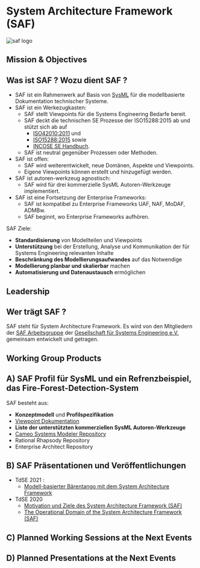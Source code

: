 # System Architecture Framework (SAF)
![saf logo](https://www.gfse.de/images/stories/GfSE_SAF_Logo.jpg)

## Mission & Objectives
 ## Was ist SAF ? Wozu dient SAF ?

* SAF ist ein Rahmenwerk auf Basis von [SysML](https://www.omgsysml.org/) für die modellbasierte Dokumentation technischer Systeme.
* SAF ist ein Werkezugkasten: 
  * SAF stellt Viewpoints für die Systems Engineering Bedarfe bereit. 
  * SAF deckt die technischen SE Prozesse der ISO15288:2015 ab und stützt sich ab auf
    * [ISO42010:2011](https://www.iso.org/standard/50508.html) und 
    * [ISO15288:2015](https://www.iso.org/standard/63711.html) sowie
    * [INCOSE SE Handbuch](https://www.incose.org/products-and-publications/se-handbook).
  * SAF ist neutral gegenüber Prozessen oder Methoden.
* SAF ist offen: 
  * SAF wird weiterentwickelt, neue Domänen, Aspekte und Viewpoints. 
  * Eigene Viewpoints können erstellt und hinzugefügt werden.
* SAF ist autoren-werkzeug agnostisch: 
  * SAF wird für drei kommerzielle SysML Autoren-Werkzeuge implementiert.
* SAF ist eine Fortsetzung der Enterprise Frameworks: 
  * SAF ist kompatibel zu Enterprise Frameworks UAF, NAF, MoDAF, ADMBw. 
  * SAF beginnt, wo Enterprise Frameworks aufhören.

SAF Ziele:
* **Standardisierung** von Modellteilen und Viewpoints
* **Unterstützung** bei der Erstellung, Analyse und Kommunikation der für Systems Engineering relevanten Inhalte
* **Beschränkung des Modellierungsaufwandes** auf das Notwendige
* **Modellierung planbar und skalierbar** machen
* **Automatisierung und Datenaustausch** ermöglichen

## Leadership
 ## Wer trägt SAF ?

SAF steht für System Architecture Framework. Es wird von den Mitgliedern der [SAF Arbeitsgruppe](https://www.gfse.de/arbeitsgruppen.html) der [Gesellschaft für Systems Engineering e.V. ](https://www.gfse.de) gemeinsam entwickelt und getragen.

## Working Group Products
 ## A) SAF Profil für SysML und ein Refrenzbeispiel, das Fire-Forest-Detection-System

SAF besteht aus:
* **Konzeptmodell** und **Profilspezifikation**
* [Viewpoint Dokumentation](https://github.com/GfSE/SAF-Specification)
* **Liste der unterstützten kommerziellen SysML Autoren-Werkzeuge**
 * [Cameo Systems Modeler Repository](https://github.com/GfSE/SAF-Cameo-Profile)
 * Rational Rhapsody Repository
 * Enterprise Architect Repository

 ## B) SAF Präsentationen und Veröffentlichungen
* TdSE 2021 : 
  * [Modell-basierter Bärentango mit dem System Architecture Framework](https://github.com/GfSE/SAF/raw/main/presentations/Modell-basierter%20B%C3%A4rentango%20mit%20dem%20System%20Architecture%20Framework.pdf)
* TdSE 2020 
  * [Motivation und Ziele des System Architecture Framework (SAF)](https://github.com/GfSE/SAF/raw/main/presentations/Motivation%20und%20Ziele%20des%20System%20Architecture%20Framework.pdf)
  * [The Operational Domain of the System Architecture Framework (SAF)](https://github.com/GfSE/SAF/raw/main/presentations/The%20Operational%20Domain%20of%20the%20System%20Architecture%20Framework.pdf)

 ## C) Planned Working Sessions at the Next Events
 ## D) Planned Presentations at the Next Events
 
